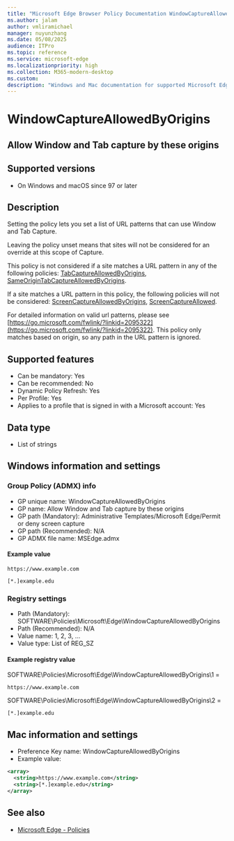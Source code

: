 ```yaml
---
title: "Microsoft Edge Browser Policy Documentation WindowCaptureAllowedByOrigins"
ms.author: jalam
author: vmliramichael
manager: nuyunzhang
ms.date: 05/08/2025
audience: ITPro
ms.topic: reference
ms.service: microsoft-edge
ms.localizationpriority: high
ms.collection: M365-modern-desktop
ms.custom:
description: "Windows and Mac documentation for supported Microsoft Edge Browser policy: Allow Window and Tab capture by these origins"
---
```


<!--THIS FILE IS AUTOMATICALLY GENERATED. MANUAL CHANGES WILL BE OVERWRITTEN.-->
<!--Please contact the Microsoft Edge Manageability team with any questions.-->

# WindowCaptureAllowedByOrigins

## Allow Window and Tab capture by these origins


## Supported versions

- On Windows and macOS since 97 or later

## Description

Setting the policy lets you set a list of URL patterns that can use Window and Tab Capture.

Leaving the policy unset means that sites will not be considered for an override at this scope of Capture.

This policy is not considered if a site matches a URL pattern in any of the following policies: [TabCaptureAllowedByOrigins](TabCaptureAllowedByOrigins.md), [SameOriginTabCaptureAllowedByOrigins](SameOriginTabCaptureAllowedByOrigins.md).

If a site matches a URL pattern in this policy, the following policies will not be considered: [ScreenCaptureAllowedByOrigins](ScreenCaptureAllowedByOrigins.md), [ScreenCaptureAllowed](ScreenCaptureAllowed.md).

For detailed information on valid url patterns, please see [https://go.microsoft.com/fwlink/?linkid=2095322](https://go.microsoft.com/fwlink/?linkid=2095322).  This policy only matches based on origin, so any path in the URL pattern is ignored.

## Supported features

- Can be mandatory: Yes
- Can be recommended: No
- Dynamic Policy Refresh: Yes
- Per Profile: Yes
- Applies to a profile that is signed in with a Microsoft account: Yes

## Data type

- List of strings

## Windows information and settings

### Group Policy (ADMX) info

- GP unique name: WindowCaptureAllowedByOrigins
- GP name: Allow Window and Tab capture by these origins
- GP path (Mandatory): Administrative Templates/Microsoft Edge/Permit or deny screen capture
- GP path (Recommended): N/A
- GP ADMX file name: MSEdge.admx

#### Example value

```
https://www.example.com
```

```
[*.]example.edu
```

### Registry settings

- Path (Mandatory): SOFTWARE\Policies\Microsoft\Edge\WindowCaptureAllowedByOrigins
- Path (Recommended): N/A
- Value name: 1, 2, 3, ...
- Value type: List of REG_SZ

#### Example registry value

SOFTWARE\Policies\Microsoft\Edge\WindowCaptureAllowedByOrigins\1 =
```
https://www.example.com
```

SOFTWARE\Policies\Microsoft\Edge\WindowCaptureAllowedByOrigins\2 =
```
[*.]example.edu
```




## Mac information and settings

- Preference Key name: WindowCaptureAllowedByOrigins
- Example value:

```xml
<array>
  <string>https://www.example.com</string>
  <string>[*.]example.edu</string>
</array>
```

## See also
- [Microsoft Edge - Policies](../microsoft-edge-policies.md)

